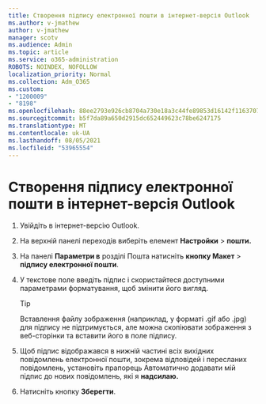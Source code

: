 ```yaml
---
title: Створення підпису електронної пошти в інтернет-версія Outlook
ms.author: v-jmathew
author: v-jmathew
manager: scotv
ms.audience: Admin
ms.topic: article
ms.service: o365-administration
ROBOTS: NOINDEX, NOFOLLOW
localization_priority: Normal
ms.collection: Adm_O365
ms.custom:
- "1200009"
- "8198"
ms.openlocfilehash: 88ee2793e926cb8704a730e18a3c44fe89853d16142f1163707149d8b01be5d9
ms.sourcegitcommit: b5f7da89a650d2915dc652449623c78be6247175
ms.translationtype: MT
ms.contentlocale: uk-UA
ms.lasthandoff: 08/05/2021
ms.locfileid: "53965554"
---
```

# <a name="create-email-signature-in-outlook-on-the-web"></a>Створення підпису електронної пошти в інтернет-версія Outlook

1. Увійдіть в інтернет-версію Outlook.
2. На верхній панелі переходів виберіть елемент **Настройки**  >  **пошти.**
3. На панелі **Параметри в** розділі Пошта натисніть **кнопку Макет**   >  **підпису електронної пошти**.
4. У текстове поле введіть підпис і скористайтеся доступними параметрами форматування, щоб змінити його вигляд.

    > [!TIP]
    > Вставлення файлу зображення (наприклад, у форматі .gif або .jpg) для підпису не підтримується, але можна скопіювати зображення з веб-сторінки та вставити його в поле підпису.

5. Щоб підпис відображався в нижній частині всіх вихідних повідомлень електронної пошти, зокрема відповідей і пересланих повідомлень, установіть прапорець Автоматично додавати мій підпис до нових повідомлень, які я **надсилаю.**
6. Натисніть кнопку **Зберегти**.
